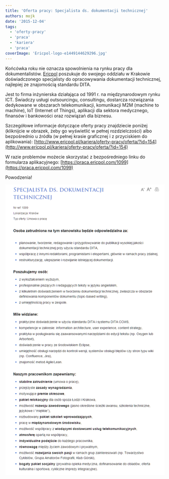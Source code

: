 ```yaml
---
title: 'Oferta pracy: Specjalista ds. dokumentacji technicznej'
authors: mojk
date: '2015-12-04'
tags:
  - 'oferty-pracy'
  - 'praca'
  - 'kariera'
  - 'praca'
coverImage: 'Ericpol-logo-e1449144629296.jpg'
---
```


Końcówka roku nie oznacza spowolnienia na rynku pracy dla dokumentalistów.
[Ericpol](http://www.ericpol.pl/) poszukuje do swojego oddziału w Krakowie
doświadczonego specjalisty do opracowywania dokumentacji technicznej, najlepiej
ze znajomością standardu DITA.

<!--truncate-->

Jest to firma inżynierska działająca od 1991 r. na międzynarodowym rynku ICT.
Świadczy usługi outsourcingu, consultingu, dostarcza rozwiązania dedykowane w
obszarach telekomunikacji, komunikacji M2M (machine to machine), IoT (Internet
of Things), aplikacji dla sektora medycznego, finansów i bankowości oraz
rozwiązań dla biznesu.

Szczegółowe informacje dotyczące oferty pracy znajdziecie poniżej (kliknijcie w
obrazek, żeby go wyświetlić w pełnej rozdzielczości) albo bezpośrednio u źródła
(w pełnej krasie graficznej i z przyciskiem do aplikowania):
[http://www.ericpol.pl/kariera/oferty-pracy/oferta/?id=154](http://www.ericpol.pl/kariera/oferty-pracy/oferta/?id=154)

W razie problemów możecie skorzystać z bezpośredniego linku do formularza
aplikacyjnego: [https://praca.ericpol.com/1099](https://praca.ericpol.com/1099)

Powodzenia!

[![ericpol_techwriter_updated](images/ericpol_techwriter_updated.png)](http://techwriter.pl/wp-content/uploads/2016/01/ericpol_techwriter_updated.png)
